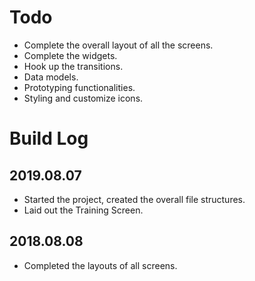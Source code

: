 # Todo
* Complete the overall layout of all the screens.
* Complete the widgets.
* Hook up the transitions.
* Data models.
* Prototyping functionalities.
* Styling and customize icons.

# Build Log
## 2019.08.07
* Started the project, created the overall file structures.
* Laid out the Training Screen.

## 2018.08.08
* Completed the layouts of all screens.